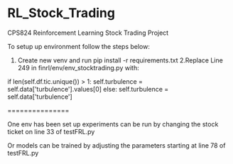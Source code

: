 # RL_Stock_Trading
CPS824 Reinforcement Learning Stock Trading Project

To setup up environment follow the steps below:

1. Create new venv and run pip install -r requirements.txt
2.Replace Line 249 in finrl/env/env_stocktrading.py with:

if len(self.df.tic.unique()) > 1:
	self.turbulence = self.data['turbulence'].values[0]
else:
	self.turbulence = self.data['turbulence']
	
===============

One env has been set up experiments can be run by changing the stock ticket on line 33 of testFRL.py

Or models can be trained by adjusting the parameters starting at line 78 of testFRL.py
